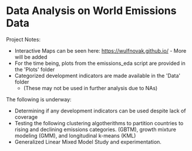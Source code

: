 # Data Analysis on World Emissions Data

Project Notes: 
* Interactive Maps can be seen here: https://wulfnovak.github.io/ - More will be added
* For the time being, plots from the emissions_eda script are provided in the 'Plots' folder
* Categorized development indicators are made available in the 'Data' folder
  * (These may not be used in further analysis due to NAs)

The following is underway:
* Determining if any development indicators can be used despite lack of coverage
* Testing the following clustering algotherithms to partition countries to
  rising and declining emissions categories.
  (GBTM), growth mixture modeling (GMM), and longitudinal k-means (KML)
* Generalized Linear Mixed Model Study and experimentation.
